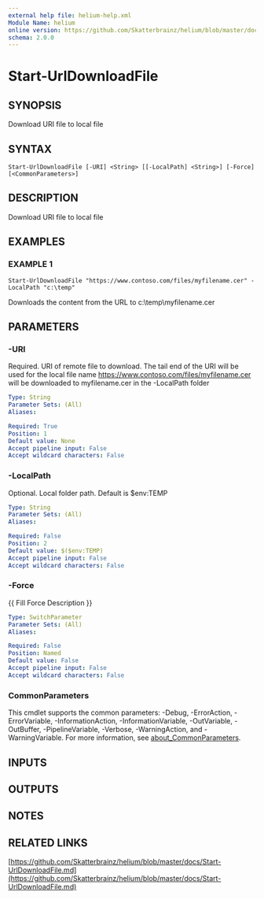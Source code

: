 ```yaml
---
external help file: helium-help.xml
Module Name: helium
online version: https://github.com/Skatterbrainz/helium/blob/master/docs/Start-UrlDownloadFile.md
schema: 2.0.0
---
```


# Start-UrlDownloadFile

## SYNOPSIS
Download URI file to local file

## SYNTAX

```
Start-UrlDownloadFile [-URI] <String> [[-LocalPath] <String>] [-Force] [<CommonParameters>]
```

## DESCRIPTION
Download URI file to local file

## EXAMPLES

### EXAMPLE 1
```
Start-UrlDownloadFile "https://www.contoso.com/files/myfilename.cer" -LocalPath "c:\temp"
```

Downloads the content from the URL to c:\temp\myfilename.cer

## PARAMETERS

### -URI
Required.
URI of remote file to download.
The tail end of the URI will be used for the local file name
https://www.contoso.com/files/myfilename.cer will be downloaded to myfilename.cer in the -LocalPath folder

```yaml
Type: String
Parameter Sets: (All)
Aliases:

Required: True
Position: 1
Default value: None
Accept pipeline input: False
Accept wildcard characters: False
```

### -LocalPath
Optional.
Local folder path.
Default is $env:TEMP

```yaml
Type: String
Parameter Sets: (All)
Aliases:

Required: False
Position: 2
Default value: $($env:TEMP)
Accept pipeline input: False
Accept wildcard characters: False
```

### -Force
{{ Fill Force Description }}

```yaml
Type: SwitchParameter
Parameter Sets: (All)
Aliases:

Required: False
Position: Named
Default value: False
Accept pipeline input: False
Accept wildcard characters: False
```

### CommonParameters
This cmdlet supports the common parameters: -Debug, -ErrorAction, -ErrorVariable, -InformationAction, -InformationVariable, -OutVariable, -OutBuffer, -PipelineVariable, -Verbose, -WarningAction, and -WarningVariable. For more information, see [about_CommonParameters](http://go.microsoft.com/fwlink/?LinkID=113216).

## INPUTS

## OUTPUTS

## NOTES

## RELATED LINKS

[https://github.com/Skatterbrainz/helium/blob/master/docs/Start-UrlDownloadFile.md](https://github.com/Skatterbrainz/helium/blob/master/docs/Start-UrlDownloadFile.md)

